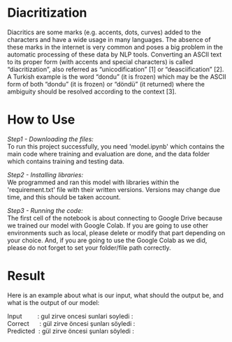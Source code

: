 # Diacritization
Diacritics are some marks (e.g. accents, dots, curves) added to the characters and have a wide usage in many languages. The absence of these marks in the internet is very common and poses a big problem in the automatic processing of these data by NLP tools. Converting an ASCII text to its proper form (with accents and special characters) is called “diacritization”, also referred as “unicodification” [1] or “deasciification” [2]. A Turkish example is the word “dondu” (it is frozen) which may be the ASCII form of both “dondu” (it is frozen) or “döndü” (it returned) where the ambiguity should be resolved according to the context [3].

# How to Use
*Step1 - Downloading the files:*
\
To run this project successfully, you need 'model.ipynb' which contains the main code where training and evaluation are done, and the data folder which contains training and testing data.

*Step2 - Installing libraries:*
\
We programmed and ran this model with libraries within the 'requirement.txt' file with their written versions. Versions may change due time, and this should be taken account.

*Step3 - Running the code:*
\
The first cell of the notebook is about connecting to Google Drive because we trained our model with Google Colab. If you are going to use other environments such as local, please delete or modify that part depending on your choice. And, if you are going to use the Google Colab as we did, please do not forget to set your folder/file path correctly.

# Result
Here is an example about what is our input, what should the output be, and what is the output of our model:

Input &nbsp;&nbsp;&nbsp;&nbsp;&nbsp;&nbsp;&nbsp; :  gul  zirve oncesi sunlari soyledi :
\
Correct&nbsp;&nbsp;&nbsp;&nbsp;&nbsp; :  gül  zirve öncesi şunları söyledi :
\
Predicted&nbsp; :  gül  zirve öncesi şunları söyledi :
